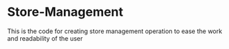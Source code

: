 # Store-Management
This is the code for creating store management operation to ease the work and readability of the user
